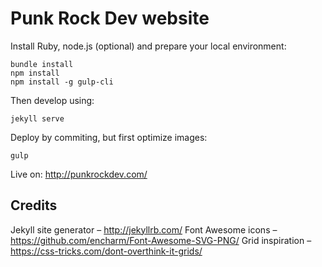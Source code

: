 # Punk Rock Dev website

Install Ruby, node.js (optional) and prepare your local environment:

    bundle install
    npm install
    npm install -g gulp-cli

Then develop using:

    jekyll serve

Deploy by commiting, but first optimize images:

    gulp

Live on: <http://punkrockdev.com/>

## Credits

Jekyll site generator – <http://jekyllrb.com/>
Font Awesome icons – <https://github.com/encharm/Font-Awesome-SVG-PNG/>
Grid inspiration – <https://css-tricks.com/dont-overthink-it-grids/>
